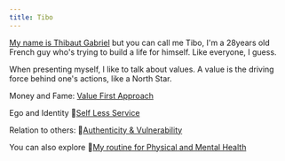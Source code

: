 ```yaml
---
title: Tibo
---
```



[My name is Thibaut Gabriel](thibaut) but you can call me Tibo, I'm a 28years old French guy who's trying to build a life for himself. Like everyone, I guess. 

When presenting myself, I like to talk about values. A value is the driving force behind one's actions, like a North Star.

Money and Fame: [Value First Approach](vfa) 

Ego and Identity 📝[Self Less Service](📝sls.md)

Relation to others:  📝[Authenticity & Vulnerability](📝authenticity.md)

You can also explore 📝[My routine for Physical and Mental Health](📝routine.md)












